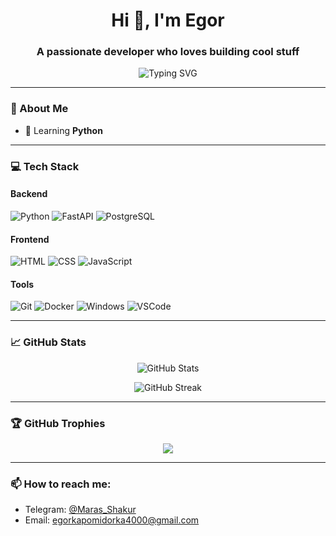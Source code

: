 <h1 align="center">Hi 👋, I'm Egor</h1>
<h3 align="center">A passionate developer who loves building cool stuff</h3>

<p align="center">
  <img src="https://readme-typing-svg.demolab.com?font=Fira+Code&weight=500&size=22&pause=1000&color=36BCF7&center=true&vCenter=true&width=435&lines=Backend+%7C+Frontend+%7C+Fullstack;FastAPI+%7C+Python+%7C+SQLAlchemy;React+%7C+JS+%7C+Tailwind+%7C+UI%2FUX" alt="Typing SVG" />
</p>

---

### 🧠 About Me

- 🌱 Learning **Python** 

---

### 💻 Tech Stack

#### Backend
![Python](https://img.shields.io/badge/-Python-333?style=for-the-badge&logo=python)
![FastAPI](https://img.shields.io/badge/-FastAPI-333?style=for-the-badge&logo=fastapi)
![PostgreSQL](https://img.shields.io/badge/-PostgreSQL-333?style=for-the-badge&logo=postgresql)

#### Frontend
![HTML](https://img.shields.io/badge/-HTML5-333?style=for-the-badge&logo=html5)
![CSS](https://img.shields.io/badge/-CSS3-333?style=for-the-badge&logo=css3)
![JavaScript](https://img.shields.io/badge/-JavaScript-333?style=for-the-badge&logo=javascript)

#### Tools
![Git](https://img.shields.io/badge/-Git-333?style=for-the-badge&logo=git)
![Docker](https://img.shields.io/badge/-Docker-333?style=for-the-badge&logo=docker)
![Windows](https://img.shields.io/badge/-Windows-333?style=for-the-badge&logo=windows)
![VSCode](https://img.shields.io/badge/-VSCode-333?style=for-the-badge&logo=visualstudiocode)

---

### 📈 GitHub Stats

<p align="center">
  <img src="https://github-readme-stats.vercel.app/api?username=your-username&show_icons=true&theme=radical" alt="GitHub Stats" />
</p>

<p align="center">
  <img src="https://github-readme-streak-stats.herokuapp.com?user=your-username&theme=radical&hide_border=false" alt="GitHub Streak" />
</p>

---

### 🏆 GitHub Trophies

<p align="center">
  <img src="https://github-profile-trophy.vercel.app/?username=your-username&theme=radical&no-bg=true&margin-w=15" />
</p>

---

### 📫 How to reach me:

- Telegram: [@Maras_Shakur](https://t.me/Maras_Shakur)  
- Email: egorkapomidorka4000@gmail.com  

